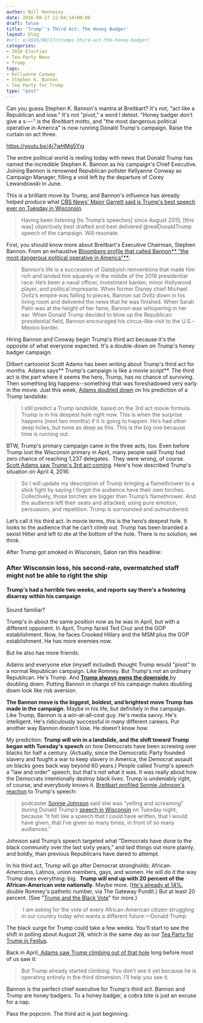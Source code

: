 ```yaml
---
author: Bill Hennessy
date: 2016-08-17 22:04:14+00:00
draft: false
title: 'Trump''s Third Act: The Honey Badger'
layout: blog
#url: e/2016/08/17/trumps-third-act-the-honey-badger/
categories:
- 2016 Election
- Tea Party News
- Trump
tags:
- Kellyanne Conway
- Stephen K. Bannon
- Tea Party for Trump
type: "post"
---
```


Can you guess Stephen K. Bannon's mantra at Breitbart? It's not, "act like a Republican and lose." It's not "pivot," a word I detest. “Honey badger don’t give a s---” is the _Breitbart_ motto, and "the most dangerous political operative in America" is now running Donald Trump's campaign. Raise the curtain on act three.

https://youtu.be/4r7wHMg5Yjg

The entire political world is reeling today with news that Donald Trump has named the incredible Stephen K. Bannon as his campaign's Chief Executive. Joining Bannon is renowned Republican pollster Kellyanne Conway as Campaign Manager, filling a void left by the departure of Corey Lewandowski in June.

This is a brilliant move by Trump, and Bannon's influence has already helped produce what [CBS News' Major Garrett said is Trump's best speech ever on Tuesday in Wisconsin](https://www.breitbart.com/big-government/2016/08/17/donald-trump-move-two-strongest-speeches-campaign/).



> Having been listening [to Trump’s speeches] since August 2015, [this was] objectively best drafted and best delivered @realDonaldTrump speech of the campaign. Will resonate.



First, you should know more about Breitbart's Executive Chairman, Stephen Bannon. From an exhaustive [Bloomberg profile that called Bannon** "the most dangerous political operative in America"**](https://www.bloomberg.com/politics/graphics/2015-steve-bannon/):



> Bannon’s life is a succession of Gatsbyish reinventions that made him rich and landed him squarely in the middle of the 2016 presidential race: He’s been a naval officer, investment banker, minor Hollywood player, and political impresario. When former Disney chief Michael Ovitz’s empire was falling to pieces, Bannon sat Ovitz down in his living room and delivered the news that he was finished. When Sarah Palin was at the height of her fame, Bannon was whispering in her ear. When Donald Trump decided to blow up the Republican presidential field, Bannon encouraged his circus-like visit to the U.S.-Mexico border.



Hiring Bannon and Conway begin Trump's third act because it's the opposite of what everyone expected. It's a double-down on Trump's honey badger campaign.

Dilbert cartoonist Scott Adams has been writing about Trump's third act for months. Adams says** Trump's campaign is like a movie script**. The third act is the part where it seems the hero, Trump, has no chance of surviving. Then something big happens--something that was foreshadowed very early in the movie. Just this week, [Adams doubled down](https://blog.dilbert.com/post/148949796271/polls-and-the-bs-detector) on his prediction of a Trump landslide:



> I still predict a Trump landslide, based on the 3rd act movie formula. Trump is in his deepest hole right now. This is when the surprise happens (next two months) if it is going to happen. He’s had other deep holes, but none as deep as this. This is the big one because time is running out.



BTW, Trump's primary campaign came in the three acts, too. Even before Trump lost the Wisconsin primary in April, many people said Trump had zero chance of reaching 1,237 delegates.  They were wrong, of course. [Scott Adams saw Trump's 3rd act coming](https://blog.dilbert.com/post/142241536401/derailing-the-trump-train). Here's how described Trump's situation on April 4, 2016:



> So I will update my description of Trump bringing a flamethrower to a stick fight by saying I forgot the audience have their own torches. Collectively, those torches are bigger than Trump’s flamethrower. And the audience left their seats and attacked, using pure emotion, persuasion, and repetition. Trump is surrounded and outnumbered.

Let’s call it his third act. In movie terms, this is the hero’s deepest hole. It looks to the audience that he can’t climb out. Trump has been branded a sexist Hitler and left to die at the bottom of the hole. There is no solution, we think.



After Trump got smoked in Wisconsin, Salon ran this headline:



### After Wisconsin loss, his second-rate, overmatched staff might not be able to right the ship





#### Trump's had a horrible two weeks, and reports say there's a festering disarray within his campaign



Sound familiar?

Trump's in about the same position now as he was in April, but with a different opponent. In April, Trump faced Ted Cruz and the GOP establishment. Now, he faces Crooked Hillary and the MSM plus the GOP establishment. He has more enemies now.

But he also has more friends.

Adams and everyone else (myself included) thought Trump would "pivot" to a normal Republican campaign. Like Romney. But Trump's not an ordinary Republican. He's Trump. And [**Trump always owns the downside** ](https://theconservativetreehouse.com/2016/05/01/why-is-donald-trump-so-formidable-perhaps-because-he-owns-the-downside-2/)by doubling down. Putting Bannon in charge of his campaign makes doubling down look like risk aversion.

**The Bannon move is the biggest, boldest, and brightest move Trump has made in the campaign.** Maybe in his life, but definitely in the campaign. Like Trump, Bannon is a win-at-all-cost guy. He's media savvy. He's intelligent. He's ridiculously successful in many different careers. Put another way Bannon doesn't lose. He doesn't know how.

My prediction: **Trump will win in a landslide, and the shift toward Trump began with Tuesday's speech** on how Democrats have been screwing over blacks for half a century. (Actually, since the Democratic Party founded slavery and fought a war to keep slavery in America, the Democrat assault on blacks goes back way beyond 60 years.) People called Trump's speech a "law and order" speech, but that's not what it was. It was really about how the Democrats intentionally destroy black lives. Trump is undeniably right, of course, and everybody knows it. [Breitbart profiled Sonnie Johnson's reaction](https://www.breitbart.com/radio/2016/08/17/sonnie-johnson-trump-speech-laid-democrats-done-black-community-last-sixty-years/) to Trump's speech:



> podcaster [Sonnie Johnson](https://didshesaythat.com/) said she was “yelling and screaming” during Donald Trump’s [speech in Wisconsin](https://www.jsonline.com/story/news/politics/elections/2016/08/16/trump-addresses-milwaukee-unrest/88864016/) on Tuesday night, because “it felt like a speech that I could have written, that I would have given, that I’ve given so many times, in front of so many audiences.”

Johnson said Trump’s speech targeted what “Democrats have done to the black community over the last sixty years,” and laid things out more plainly, and boldly, than previous Republicans have dared to attempt.



In his third act, Trump will go after Democrat strongholds: African-Americans, Latinos, union members, gays, and women. He will do it the way Trump does everything: big.  **Trump will end up with 20 percent of the African-American vote nationally**. Maybe more. ([He's already at 14%](https://www.thegatewaypundit.com/2016/08/dems-crisis-la-times-poll-shows-trump-surging-african-americans/), double Romney's pathetic number, via The Gateway Pundit.) But at least 20 percent. (See "[Trump and the Black Vote](https://www.google.com/search?client=safari&rls=en&q=Trump+and+the+Black+Vote&ie=UTF-8&oe=UTF-8)" for more.)



>  I am asking for the vote of every African-American citizen struggling in our country today who wants a different future.—Donald Trump



The black surge for Trump could take a few weeks. You'll start to see the shift in polling about August 28, which is the same day as our [Tea Party for Trump in Festus](https://hennessysview.com/2016/08/17/jamie-allman-featured-speaker-at-tea-party-for-trump-august-28/).

Back in April,[ Adams saw Trump climbing out of that hole](https://blog.dilbert.com/post/142241536401/derailing-the-trump-train) long before most of us saw it:



> But Trump already started climbing. You don’t see it yet because he is operating entirely in the third dimension. I’ll help you see it.



Bannon is the perfect chief executive for Trump's third act. Bannon and Trump are honey badgers. To a honey badger, a cobra bite is just an excuse for a nap.

Pass the popcorn. The third act is just beginning.
